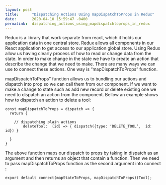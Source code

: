 ```yaml
---
layout: post
title:      "Dispatching Actions Using mapDispatchToProps in Redux"
date:       2020-04-10 15:59:47 -0400
permalink:  dispatching_actions_using_mapdispatchtoprops_in_redux
---
```



Redux is a library that work separate from react, which it holds our application data in one central store. Redux allows all components in our React application to get access to our application global store. Using Redux allow us having clearly process of how to read or change data from the state. In order to make change in the state we have to create an action that describe the change that we need to make. There are many ways we can use to connect these actions. One way is “mapDispatchToProps” function.  

mapDispatchToProps” function allows us to bundling our actions and dispatch into prop so we can call them from our component. If we want to make a change to state such as add new record or delete existing one we need to dispatch an action from the component. Bellow an example shows how to dispatch an action to delete a tool:  

```
const mapDispatchToProps = dispatch => {
  return {
	
    // dispatching plain actions
		deleteTool:  (id) => { dispatch({type: ‘DELETE_TOOL’,  id: id}) }
		
  }
}

```

The above function maps our dispatch to props by taking in dispatch as an argument and then returns an object that contain a function.  Then we need to pass mapDispatchToProps function as the second argument into connect :

```
export default connect(mapStateToProps, mapDispatchToProps)(Tool);
```
